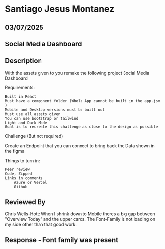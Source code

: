 # Santiago Jesus Montanez

## 03/07/2025

## Social Media Dashboard

## Description

With the assets given to you remake the following project Social Media Dashboard

Requirements:

    Built in React 
    Must have a component folder (Whole App cannot be built in the app.jsx )
    Mobile and Desktop versions must be built out
    Must use all assets given
    You can use bootstrap or tailwind
    Light and Dark Mode
    Goal is to recreate this challenge as close to the design as possible

Challenge (But not required)

Create an Endpoint that you can connect to bring back the Data shown in the figma

Things to turn in:

    Peer review
    Code, Zipped
    Links in comments
        Azure or Vercel
        Github

## Reviewed By
Chris Wells-Hott: When I shrink down to Mobile theres a big gap between "Overview Today" and the upper cards. The Font-Family is not loading on my side other than that good work.

## Response - Font family was present
